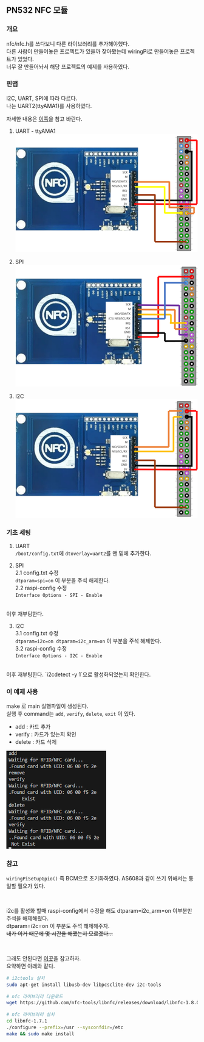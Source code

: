 ## PN532 NFC 모듈

### 개요

nfc/nfc.h를 쓰다보니 다른 라이브러리를 추가해야했다.   
다른 사람이 만들어놓은 프로젝트가 있을까 찾아봤는데 wiringPi로 만들어놓은 프로젝트가 있었다.   
너무 잘 만들어놔서 해당 프로젝트의 예제를 사용하였다.

### 핀맵

I2C, UART, SPI에 따라 다르다.   
나는 UART2(ttyAMA1)를 사용하였다. 

자세한 내용은 [이쪽](https://github.com/soonuse/pn532-lib/tree/master)을 참고 바란다.

1. UART - ttyAMA1   
![PN532 UART Pinmap](images/pn532-uart.png)

2. SPI   
![PN532 SPI Pinmap](images/pn532-spi.png)

3. I2C   
![PN532 I2C Pinmap](images/pn532-i2c.png)

### 기초 세팅

1. UART   
`/boot/config.txt`에 `dtoverlay=uart2`를 맨 밑에 추가한다.

2. SPI   
2.1 config.txt 수정   
`dtparam=spi=on` 이 부분을 주석 해제한다.   
2.2 raspi-config 수정   
`Interface Options - SPI - Enable`   
<br>
이후 재부팅한다.

3. I2C   
3.1 config.txt 수정   
`dtparam=i2c=on dtparam=i2c_arm=on` 이 부분을 주석 해제한다.   
3.2 raspi-config 수정   
`Interface Options - I2C - Enable`  
<br>
이후 재부팅한다.   
`i2cdetect -y 1`으로 활성화되었는지 확인한다.

### 이 예제 사용

make 로 main 실행파일이 생성된다.   
실행 후 command는 `add`, `verify`, `delete`, `exit` 이 있다.

- add : 카드 추가
- verify : 카드가 있는지 확인
- delete : 카드 삭제

![PN532 cli 명령](images/pn532-cli.png)

### 참고

`wiringPiSetupGpio()` 즉 BCM으로 초기화하였다. AS608과 같이 쓰기 위해서는 통일할 필요가 있다.

<br>

i2c를 활성화 할때 raspi-config에서 수정을 해도 dtparam=i2c_arm=on 이부분만 주석을 해제해줬다.   
dtparam=i2c=on 이 부분도 주석 해제해주자.   
<del>내가 이거 때문에 몇 시간을 해맸는지 모르겠다...</del>

<br>

그래도 안된다면 [이곳](https://velog.io/@minjichoii/%EB%9D%BC%EC%A6%88%EB%B2%A0%EB%A6%AC%ED%8C%8C%EC%9D%B4-NFC-%EB%AA%A8%EB%93%88)을 참고하자.   
요약하면 아래와 같다.
```sh
# i2ctools 설치
sudo apt-get install libusb-dev libpcsclite-dev i2c-tools
```
```sh
# nfc 라이브러리 다운로드
wget https://github.com/nfc-tools/libnfc/releases/download/libnfc-1.8.0/libnfc-1.8.0.tar.bz2 && tar -xf libnfc-*.tar.bz2
```
```sh
# nfc 라이브러리 설치
cd libnfc-1.7.1
./configure --prefix=/usr --sysconfdir=/etc
make && sudo make install
```